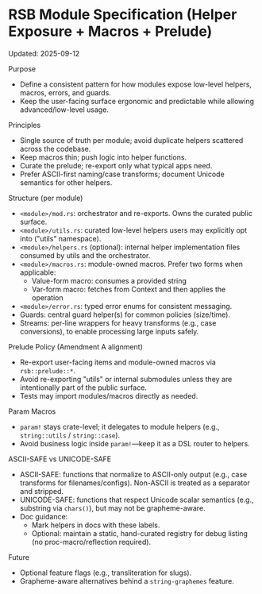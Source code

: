 # RSB Module Specification (Helper Exposure + Macros + Prelude)

Updated: 2025-09-12

Purpose
- Define a consistent pattern for how modules expose low-level helpers, macros, errors, and guards.
- Keep the user-facing surface ergonomic and predictable while allowing advanced/low-level usage.

Principles
- Single source of truth per module; avoid duplicate helpers scattered across the codebase.
- Keep macros thin; push logic into helper functions.
- Curate the prelude; re-export only what typical apps need.
- Prefer ASCII-first naming/case transforms; document Unicode semantics for other helpers.

Structure (per module)
- `<module>/mod.rs`: orchestrator and re-exports. Owns the curated public surface.
- `<module>/utils.rs`: curated low-level helpers users may explicitly opt into ("utils" namespace).
- `<module>/helpers.rs` (optional): internal helper implementation files consumed by utils and the orchestrator.
- `<module>/macros.rs`: module-owned macros. Prefer two forms when applicable:
  - Value-form macro: consumes a provided string
  - Var-form macro: fetches from Context and then applies the operation
- `<module>/error.rs`: typed error enums for consistent messaging.
- Guards: central guard helper(s) for common policies (size/time).
- Streams: per-line wrappers for heavy transforms (e.g., case conversions), to enable processing large inputs safely.

Prelude Policy (Amendment A alignment)
- Re-export user-facing items and module-owned macros via `rsb::prelude::*`.
- Avoid re-exporting "utils" or internal submodules unless they are intentionally part of the public surface.
- Tests may import modules/macros directly as needed.

Param Macros
- `param!` stays crate-level; it delegates to module helpers (e.g., `string::utils` / `string::case`).
- Avoid business logic inside `param!`—keep it as a DSL router to helpers.

ASCII-SAFE vs UNICODE-SAFE
- ASCII-SAFE: functions that normalize to ASCII-only output (e.g., case transforms for filenames/configs). Non-ASCII is treated as a separator and stripped.
- UNICODE-SAFE: functions that respect Unicode scalar semantics (e.g., substring via `chars()`), but may not be grapheme-aware.
- Doc guidance:
  - Mark helpers in docs with these labels.
  - Optional: maintain a static, hand-curated registry for debug listing (no proc-macro/reflection required).

Future
- Optional feature flags (e.g., transliteration for slugs).
- Grapheme-aware alternatives behind a `string-graphemes` feature.
